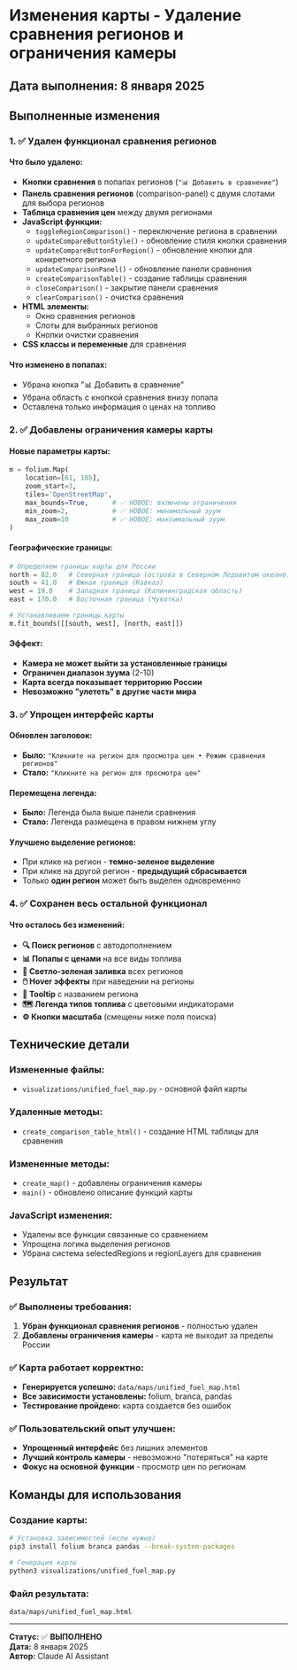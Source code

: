 # Изменения карты - Удаление сравнения регионов и ограничения камеры

## Дата выполнения: 8 января 2025

## Выполненные изменения

### 1. ✅ Удален функционал сравнения регионов

#### Что было удалено:
- **Кнопки сравнения** в попапах регионов (`"📊 Добавить в сравнение"`)
- **Панель сравнения регионов** (comparison-panel) с двумя слотами для выбора регионов
- **Таблица сравнения цен** между двумя регионами
- **JavaScript функции:**
  - `toggleRegionComparison()` - переключение региона в сравнении
  - `updateCompareButtonStyle()` - обновление стиля кнопки сравнения  
  - `updateCompareButtonForRegion()` - обновление кнопки для конкретного региона
  - `updateComparisonPanel()` - обновление панели сравнения
  - `createComparisonTable()` - создание таблицы сравнения
  - `closeComparison()` - закрытие панели сравнения
  - `clearComparison()` - очистка сравнения
- **HTML элементы:**
  - Окно сравнения регионов
  - Слоты для выбранных регионов
  - Кнопки очистки сравнения
- **CSS классы и переменные** для сравнения

#### Что изменено в попапах:
- Убрана кнопка "📊 Добавить в сравнение"
- Убрана область с кнопкой сравнения внизу попапа
- Оставлена только информация о ценах на топливо

### 2. ✅ Добавлены ограничения камеры карты

#### Новые параметры карты:
```python
m = folium.Map(
    location=[61, 105], 
    zoom_start=3, 
    tiles='OpenStreetMap',
    max_bounds=True,      # ✅ НОВОЕ: включены ограничения
    min_zoom=2,           # ✅ НОВОЕ: минимальный зуум
    max_zoom=10           # ✅ НОВОЕ: максимальный зуум
)
```

#### Географические границы:
```python
# Определяем границы карты для России
north = 82.0   # Северная граница (острова в Северном Ледовитом океане)
south = 41.0   # Южная граница (Кавказ)
west = 19.0    # Западная граница (Калининградская область) 
east = 170.0   # Восточная граница (Чукотка)

# Устанавливаем границы карты
m.fit_bounds([[south, west], [north, east]])
```

#### Эффект:
- **Камера не может выйти за установленные границы**
- **Ограничен диапазон зуума** (2-10)
- **Карта всегда показывает территорию России**
- **Невозможно "улететь" в другие части мира**

### 3. ✅ Упрощен интерфейс карты

#### Обновлен заголовок:
- **Было:** `"Кликните на регион для просмотра цен • Режим сравнения регионов"`
- **Стало:** `"Кликните на регион для просмотра цен"`

#### Перемещена легенда:
- **Было:** Легенда была выше панели сравнения
- **Стало:** Легенда размещена в правом нижнем углу

#### Улучшено выделение регионов:
- При клике на регион - **темно-зеленое выделение** 
- При клике на другой регион - **предыдущий сбрасывается**
- Только **один регион** может быть выделен одновременно

### 4. ✅ Сохранен весь остальной функционал

#### Что осталось без изменений:
- **🔍 Поиск регионов** с автодополнением
- **📊 Попапы с ценами** на все виды топлива
- **🎨 Светло-зеленая заливка** всех регионов
- **🖱️ Hover эффекты** при наведении на регионы
- **📍 Tooltip** с названием региона
- **🗺️ Легенда типов топлива** с цветовыми индикаторами
- **⚙️ Кнопки масштаба** (смещены ниже поля поиска)

## Технические детали

### Измененные файлы:
- `visualizations/unified_fuel_map.py` - основной файл карты

### Удаленные методы:
- `create_comparison_table_html()` - создание HTML таблицы для сравнения

### Измененные методы:
- `create_map()` - добавлены ограничения камеры
- `main()` - обновлено описание функций карты

### JavaScript изменения:
- Удалены все функции связанные со сравнением
- Упрощена логика выделения регионов
- Убрана система selectedRegions и regionLayers для сравнения

## Результат

### ✅ Выполнены требования:
1. **Убран функционал сравнения регионов** - полностью удален
2. **Добавлены ограничения камеры** - карта не выходит за пределы России

### ✅ Карта работает корректно:
- **Генерируется успешно:** `data/maps/unified_fuel_map.html`
- **Все зависимости установлены:** folium, branca, pandas
- **Тестирование пройдено:** карта создается без ошибок

### ✅ Пользовательский опыт улучшен:
- **Упрощенный интерфейс** без лишних элементов
- **Лучший контроль камеры** - невозможно "потеряться" на карте
- **Фокус на основной функции** - просмотр цен по регионам

## Команды для использования

### Создание карты:
```bash
# Установка зависимостей (если нужно)
pip3 install folium branca pandas --break-system-packages

# Генерация карты
python3 visualizations/unified_fuel_map.py
```

### Файл результата:
```
data/maps/unified_fuel_map.html
```

---

**Статус:** ✅ **ВЫПОЛНЕНО**  
**Дата:** 8 января 2025  
**Автор:** Claude AI Assistant